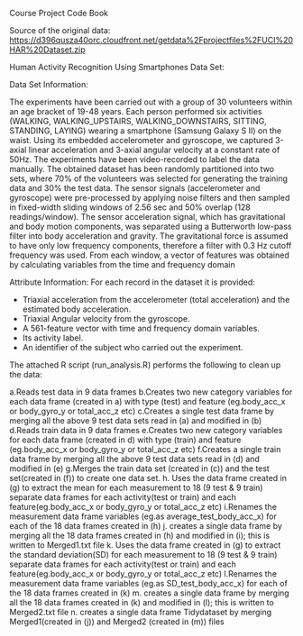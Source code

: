Course Project Code Book

Source of the original data: https://d396qusza40orc.cloudfront.net/getdata%2Fprojectfiles%2FUCI%20HAR%20Dataset.zip

Human Activity Recognition Using Smartphones Data Set:

Data Set Information:

The experiments have been carried out with a group of 30 volunteers within an age bracket of 19-48 years. Each person performed six activities (WALKING, WALKING_UPSTAIRS, WALKING_DOWNSTAIRS, SITTING, STANDING, LAYING) wearing a smartphone (Samsung Galaxy S II) on the waist. Using its embedded accelerometer and gyroscope, we captured 3-axial linear acceleration and 3-axial angular velocity at a constant rate of 50Hz. The experiments have been video-recorded to label the data manually. The obtained dataset has been randomly partitioned into two sets, where 70% of the volunteers was selected for generating the training data and 30% the test data. 
The sensor signals (accelerometer and gyroscope) were pre-processed by applying noise filters and then sampled in fixed-width sliding windows of 2.56 sec and 50% overlap (128 readings/window). The sensor acceleration signal, which has gravitational and body motion components, was separated using a Butterworth low-pass filter into body acceleration and gravity. The gravitational force is assumed to have only low frequency components, therefore a filter with 0.3 Hz cutoff frequency was used. From each window, a vector of features was obtained by calculating variables from the time and frequency domain 

Attribute Information:
For each record in the dataset it is provided: 
- Triaxial acceleration from the accelerometer (total acceleration) and the estimated body acceleration. 
- Triaxial Angular velocity from the gyroscope. 
- A 561-feature vector with time and frequency domain variables. 
- Its activity label. 
- An identifier of the subject who carried out the experiment.

The attached R script (run_analysis.R) performs the following to clean up the data:

a.Reads test data in 9 data frames
b.Creates two new category variables for each data frame (created in a) with type (test) and feature (eg.body_acc_x or body_gyro_y or total_acc_z etc)
c.Creates a single test data frame by merging all the above 9 test data sets read in (a) and modified in (b)
d.Reads train data in 9 data frames
e.Creates two new category variables for each data frame (created in d) with type (train) and feature (eg.body_acc_x or body_gyro_y or total_acc_z etc)
f.Creates a single train data frame by merging all the above 9 test data sets read in (d) and modified in (e)
g.Merges the train data set (created in (c)) and the test set(created in (f)) to create one data set.
h. Uses the data frame created in (g) to extract the mean for each measurement to 18 (9 test & 9 train) separate data frames for each activity(test or train) and each feature(eg.body_acc_x or body_gyro_y or total_acc_z etc)
i.Renames the measurement data frame variables (eg.as average_test_body_acc_x) for each of the 18 data frames created in (h)
j. creates a single data frame by merging all the 18 data frames created in (h) and modified in (i); this is written to Merged1.txt file
k. Uses the data frame created in (g) to extract the standard deviation(SD) for each measurement to 18 (9 test & 9 train) separate data frames for each activity(test or train) and each feature(eg.body_acc_x or body_gyro_y or total_acc_z etc)
l.Renames the measurement data frame variables (eg.as SD_test_body_acc_x) for each of the 18 data frames created in (k)
m. creates a single data frame by merging all the 18 data frames created in (k) and modified in (l); this is written to Merged2.txt file
n. creates a single data frame Tidydataset by merging Merged1(created in (j)) and Merged2 (created in (m)) files


